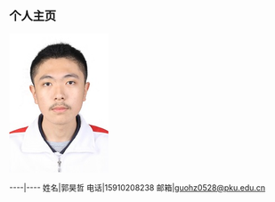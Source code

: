 ## 个人主页
![image](https://github.com/guohz0528/guohz0528/blob/master/1c.jpg)

----|----
姓名|郭昊哲
电话|15910208238
邮箱|guohz0528@pku.edu.cn
